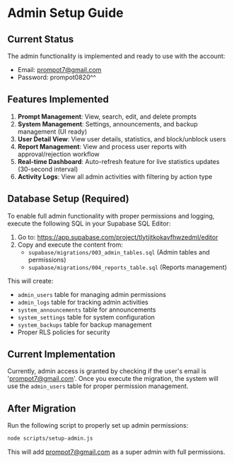 # Admin Setup Guide

## Current Status
The admin functionality is implemented and ready to use with the account:
- Email: prompot7@gmail.com
- Password: prompot0820^^

## Features Implemented
1. **Prompt Management**: View, search, edit, and delete prompts
2. **System Management**: Settings, announcements, and backup management (UI ready)
3. **User Detail View**: View user details, statistics, and block/unblock users
4. **Report Management**: View and process user reports with approval/rejection workflow
5. **Real-time Dashboard**: Auto-refresh feature for live statistics updates (30-second interval)
6. **Activity Logs**: View all admin activities with filtering by action type

## Database Setup (Required)
To enable full admin functionality with proper permissions and logging, execute the following SQL in your Supabase SQL Editor:

1. Go to: https://app.supabase.com/project/tlytjitkokavfhwzedml/editor
2. Copy and execute the content from:
   - `supabase/migrations/003_admin_tables.sql` (Admin tables and permissions)
   - `supabase/migrations/004_reports_table.sql` (Reports management)

This will create:
- `admin_users` table for managing admin permissions
- `admin_logs` table for tracking admin activities
- `system_announcements` table for announcements
- `system_settings` table for system configuration
- `system_backups` table for backup management
- Proper RLS policies for security

## Current Implementation
Currently, admin access is granted by checking if the user's email is 'prompot7@gmail.com'. Once you execute the migration, the system will use the `admin_users` table for proper permission management.

## After Migration
Run the following script to properly set up admin permissions:
```bash
node scripts/setup-admin.js
```

This will add prompot7@gmail.com as a super admin with full permissions.